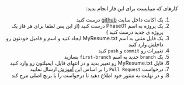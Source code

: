 <div dir="rtl" align='right'>

کارهای که میبایست برای این فاز انجام بدید: 
1. یک اکانت داخل سایت [github](https://github.com/) درست کنید 
2. یک پروژه به اسم Phase01 درست کنید (از این پس لطفا برای هر فاز یک پروژه ی جدید درست کنید )
3. یک فایل متنی به اسم MyResume.txt ایجاد کنید و اسم و فامیل خودتون رو داخلش  وارد کنید 
4. تغییرات رو `commit` و `push` کنید 
5. یک `branch` جدید به اسم `first-branch` بسازید 
6. فایل MyResume.txt  رو تغییر بدید و در  انتهای فایل، ایمیلتون رو وارد کنید 
7. درخواست `Pull Request` را بر اساس این [آموزش](https://docs.github.com/en/pull-requests/collaborating-with-pull-requests/proposing-changes-to-your-work-with-pull-requests/creating-a-pull-request) ارسال نمایید
8. و در نهایت به منتور خود اطلاع دهید تا درخواست را با برنچ اصلی مرج کند

</div>
